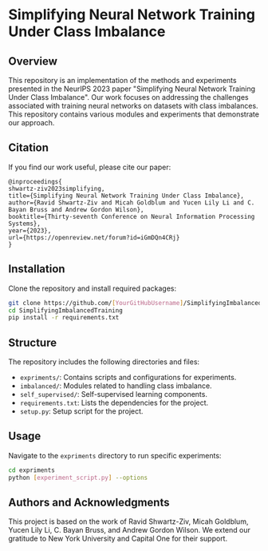 
# Simplifying Neural Network Training Under Class Imbalance

## Overview
This repository is an implementation of the methods and experiments presented in the NeurIPS 2023 paper "Simplifying Neural Network Training Under Class Imbalance". Our work focuses on addressing the challenges associated with training neural networks on datasets with class imbalances. This repository contains various modules and experiments that demonstrate our approach.

## Citation
If you find our work useful, please cite our paper:
```
@inproceedings{
shwartz-ziv2023simplifying,
title={Simplifying Neural Network Training Under Class Imbalance},
author={Ravid Shwartz-Ziv and Micah Goldblum and Yucen Lily Li and C. Bayan Bruss and Andrew Gordon Wilson},
booktitle={Thirty-seventh Conference on Neural Information Processing Systems},
year={2023},
url={https://openreview.net/forum?id=iGmDQn4CRj}
}
```

## Installation
Clone the repository and install required packages:
```bash
git clone https://github.com/[YourGitHubUsername]/SimplifyingImbalancedTraining.git
cd SimplifyingImbalancedTraining
pip install -r requirements.txt
```

## Structure
The repository includes the following directories and files:
- `expriments/`: Contains scripts and configurations for experiments.
- `imbalanced/`: Modules related to handling class imbalance.
- `self_supervised/`: Self-supervised learning components.
- `requirements.txt`: Lists the dependencies for the project.
- `setup.py`: Setup script for the project.

## Usage
Navigate to the `expriments` directory to run specific experiments:
```bash
cd expriments
python [experiment_script.py] --options
```


##  Authors and Acknowledgments
This project is based on the work of Ravid Shwartz-Ziv, Micah Goldblum, Yucen Lily Li, C. Bayan Bruss, and Andrew Gordon Wilson. We extend our gratitude to New York University and Capital One for their support.

